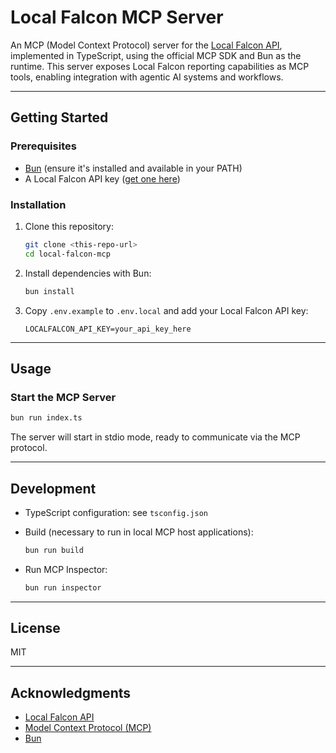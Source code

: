 # Local Falcon MCP Server

An MCP (Model Context Protocol) server for the [Local Falcon API](https://www.localfalcon.com/), implemented in TypeScript, using the official MCP SDK and Bun as the runtime. This server exposes Local Falcon reporting capabilities as MCP tools, enabling integration with agentic AI systems and workflows.

---

## Getting Started

### Prerequisites

- [Bun](https://bun.sh/) (ensure it's installed and available in your PATH)
- A Local Falcon API key ([get one here](https://www.localfalcon.com/api/))

### Installation

1. Clone this repository:

   ```bash
   git clone <this-repo-url>
   cd local-falcon-mcp
   ```

2. Install dependencies with Bun:

   ```bash
   bun install
   ```

3. Copy `.env.example` to `.env.local` and add your Local Falcon API key:

   ```env
   LOCALFALCON_API_KEY=your_api_key_here
   ```

---

## Usage

### Start the MCP Server

```bash
bun run index.ts
```

The server will start in stdio mode, ready to communicate via the MCP protocol.

---

## Development

- TypeScript configuration: see `tsconfig.json`
- Build (necessary to run in local MCP host applications):

  ```bash
  bun run build
  ```

- Run MCP Inspector:

  ```bash
  bun run inspector
  ```

---

## License

MIT

---

## Acknowledgments

- [Local Falcon API](https://www.localfalcon.com/api/)
- [Model Context Protocol (MCP)](https://github.com/modelcontextprotocol)
- [Bun](https://bun.sh/)
